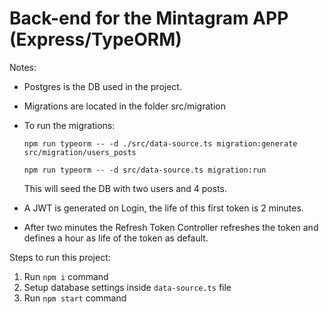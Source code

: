 # Back-end for the Mintagram APP (Express/TypeORM)

Notes: 
* Postgres is the DB used in the project.
* Migrations are located in the folder src/migration
* To run the migrations:

  `npm run typeorm -- -d ./src/data-source.ts migration:generate src/migration/users_posts`
  
  `npm run typeorm -- -d src/data-source.ts migration:run`
  
  This will seed the DB with two users and 4 posts.
  
* A JWT is generated on Login, the life of this first token is 2 minutes.
* After two minutes the Refresh Token Controller refreshes the token and defines a hour as life of the token as default.
  
Steps to run this project:

1. Run `npm i` command
2. Setup database settings inside `data-source.ts` file
3. Run `npm start` command
